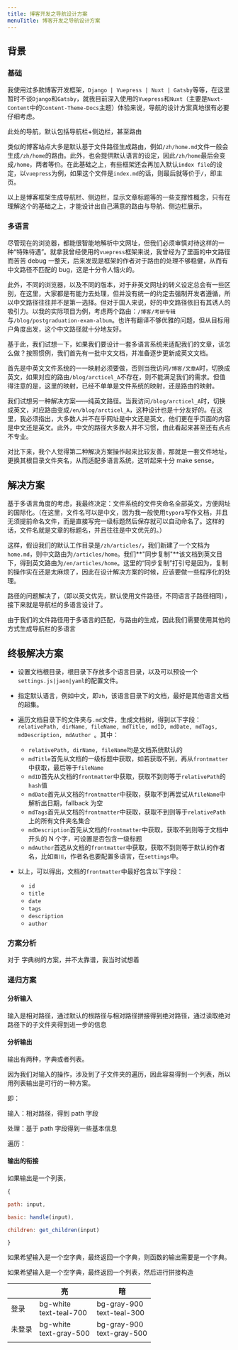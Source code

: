 ```yaml
---
title: 博客开发之导航设计方案
menuTitle: 博客开发之导航设计方案
---
```


## 背景

### 基础

我使用过多款博客开发框架，`Django | Vuepress | Nuxt | Gatsby`等等，在这里暂时不谈`Django`和`Gatsby`，就我目前深入使用的`Vuepress`和`Nuxt`（主要是`Nuxt-Content`中的`Content-Theme-Docs`主题）体验来说，导航的设计方案真地很有必要仔细考虑。

<tip>此处的导航，默认包括导航栏+侧边栏，甚至路由</tip>

类似的博客站点大多是默认基于文件路径生成路由，例如`/zh/home.md`文件一般会生成`/zh/home`的路由。此外，也会提供默认语言的设定，因此`/zh/home`最后会变成`/home`，两者等价。在此基础之上，有些框架还会再加入默认`index file`的设定，以`vuepress`为例，如果这个文件是`index.md`的话，则最后就等价于`/`，即主页。

以上是博客框架生成导航栏、侧边栏，显示文章标题等的一些支撑性概念，只有在理解这个的基础之上，才能设计出自己满意的路由与导航、侧边栏展示。

### 多语言

尽管现在的浏览器，都能很智能地解析中文网址，但我们必须审慎对待这样的一种“特殊待遇”。就拿我曾经使用的`vuepress`框架来说，我曾经为了里面的中文路径而苦苦 debug 一整天，后来发现是框架的作者对于路由的处理不够稳健，从而有中文路径不匹配的 bug，这是十分令人恼火的。

此外，不同的浏览器，以及不同的版本，对于非英文网址的转义设定总会有一些区别，在这里，大家都是有能力去处理，但并没有统一的约定去强制开发者遵循，所以中文路径往往并不是第一选择。但对于国人来说，好的中文路径依旧有其诱人的吸引力。以我的实际项目为例，考虑两个路由：`/博客/考研专辑`与`/blog/postgraduation-exam-album`。也许有翻译不够优雅的问题，但从目标用户角度出发，这个中文路径就十分地友好。

基于此，我们试想一下，如果我们要设计一套多语言系统来适配我们的文章，该怎么做？按照惯例，我们首先有一批中文文档，并准备逐步更新成英文文档。

首先是中英文文件系统的一一映射必须要做，否则当我访问`/博客/文章A`时，切换成英文，如果对应的路由`/blog/arcticel_A`不存在，则不能满足我们的需求。但值得注意的是，这里的映射，已经不单单是文件系统的映射，还是路由的映射。

我们试想另一种解决方案——纯英文路径。当我访问`/blog/arcticel_A`时，切换成英文，对应路由变成`/en/blog/arcticel_A`，这种设计也是十分友好的。在这里，我必须指出，大多数人并不在乎网址是中文还是英文，他们更在乎页面的内容是中文还是英文。此外，中文的路径大多数人并不习惯，由此看起来甚至还有点点不专业。

对比下来，我个人觉得第二种解决方案操作起来比较友善，那就是一套文件地址，更换其根目录文件夹名，从而适配多语言系统，这听起来十分 make sense。

## 解决方案

基于多语言角度的考虑，我最终决定：文件系统的文件夹命名全部英文，方便网址的国际化。（在这里，文件名可以是中文，因为我一般使用`typora`写作文档，并且无须提前命名文件，而是直接写完一级标题然后保存就可以自动命名了。这样的话，文件名就是文章的标题名，并且往往是中文优先的。）

这样，假设我们的默认工作目录是`/zh/articles/`，我们新建了一个文档为`home.md`，则中文路由为`/articles/home`。我们**"同步复制"**该文档到英文目下，得到英文路由为`/en/articles/home`。这里的“同步复制”打引号是因为，复制的操作实在还是太麻烦了，因此在设计解决方案的时候，应该要做一些程序化的处理。

路径的问题解决了，（即以英文优先，默认使用文件路径，不同语言子路径相同），接下来就是导航栏的多语言设计了。

由于我们的文件路径用于多语言的匹配，与路由的生成，因此我们需要使用其他的方式生成导航栏的多语言

## 终极解决方案

- 设置文档根目录，根目录下存放多个语言目录，以及可以预设一个`settings.js|jaon|yaml`的配置文件。

- 指定默认语言，例如中文，即`zh`，该语言目录下的文档，最好是其他语言文档的超集。
- 遍历文档目录下的文件夹与`.md`文件，生成文档树，得到以下字段：`relativePath, dirName, fileName, mdTitle, mdID, mdDate, mdTags, mdDescription, mdAuthor `。其中：
  - `relativePath, dirName, fileName`均是文档系统默认的
  - `mdTitle`首先从文档的一级标题中获取，如若获取不到，再从`frontmatter`中获取，最后等于`fileName`
  - `mdID`首先从文档的`frontmatter`中获取，获取不到则等于`relativePath`的`hash`值
  - `mdDate`首先从文档的`frontmatter`中获取，获取不到再尝试从`fileName`中解析出日期，fallback 为空
  - `mdTags`首先从文档的`frontmatter`中获取，获取不到则等于`relativePath`上的所有文件夹名集合
  - `mdDescription`首先从文档的`frontmatter`中获取，获取不到则等于文档中开头的 N 个字，可设置是否包含一级标题
  - `mdAuthor`首选从文档的`frontmatter`中获取，获取不到则等于默认的作者名，比如`南川`，作者名也要配置多语言，在`settings`中。
- 以上，可以得出，文档的`frontmatter`中最好包含以下字段：
  - `id`
  - `title`
  - `date`
  - `tags`
  - `description`
  - `author`

### 方案分析

对于 字典树的方案，并不太靠谱，我当时试想着

### 递归方案

#### 分析输入

输入是相对路径，通过默认的根路径与相对路径拼接得到绝对路径，通过读取绝对路径下的子文件夹得到进一步的信息

#### 分析输出

输出有两种，字典或者列表。

因为我们对输入的操作，涉及到了子文件夹的遍历，因此容易得到一个列表，所以用列表输出是可行的一种方案。

即：

输入：相对路径，得到 path 字段

处理：基于 path 字段得到一些基本信息

遍历：

#### 输出的衔接

如果输出是一个列表，

```js
{

path: input,

basic: handle(input),

children: get_children(input)

}
```

如果希望输入是一个空字典，最终返回一个字典，则函数的输出需要是一个字典。

如果希望输入是一个空字典，最终返回一个列表，然后进行拼接构造

|        | 亮                          | 暗                             |
| ------ | --------------------------- | ------------------------------ |
| 登录   | bg-white<br />text-teal-700 | bg-gray-900<br />text-teal-300 |
| 未登录 | bg-white<br />text-gray-500 | bg-gray-900<br />text-gray-500 |
|        |                             |                                |
